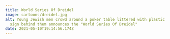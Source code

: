 ```yaml
---
title: World Series Of Dreidel
image: cartoons/dreidel.jpg
alt: Young Jewish men crowd around a poker table littered with plastic chips. A
  sign behind them announces the "World Series Of Dreidel"
date: 2021-05-10T19:14:56.174Z
---
```

